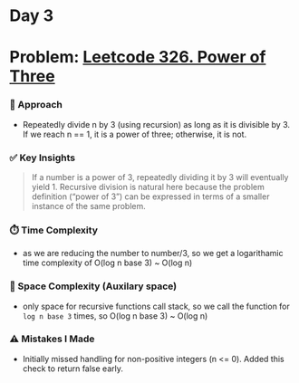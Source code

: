 # Day 3

# Problem: [Leetcode 326. Power of Three](https://leetcode.com/problems/power-of-three/description/?envType=daily-question&envId=2025-08-13)

### 🧠 Approach

- Repeatedly divide n by 3 (using recursion) as long as it is divisible by 3. If we reach n == 1, it is a power of three; otherwise, it is not.


### ✅ Key Insights
> If a number is a power of 3, repeatedly dividing it by 3 will eventually yield 1.
> Recursive division is natural here because the problem definition (“power of 3”) can be expressed in terms of a smaller instance of the same problem.

### ⏱️ Time Complexity
- as we are reducing the number to number/3, so we get a logarithamic time complexity of O(log n base 3) ~ O(log n)

### 📝 Space Complexity (Auxilary space)
- only space for recursive functions call stack, so we call the function for `log n base 3` times, so O(log n base 3) ~ O(log n)

### ⚠️ Mistakes I Made
- Initially missed handling for non-positive integers (n <= 0). Added this check to return false early.
